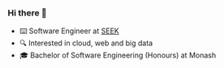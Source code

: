 ### Hi there 👋

 - ⌨️ Software Engineer at [SEEK](https://www.seek.com.au/)
 - 🔍 Interested in cloud, web and big data
 - 🎓 Bachelor of Software Engineering (Honours) at Monash



